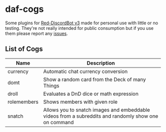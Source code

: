 # daf-cogs

Some plugins for [Red-DiscordBot v3](https://github.com/Cog-Creators/Red-DiscordBot/tree/V3/develop) made for personal use with little or no testing. They're not really intended for public consumption but if you use them please report any [issues](https://github.com/dafzor/daf-cogs/issues).

## List of Cogs

| Name | Description |
| --- | --- |
| currency | Automatic chat currency conversion |
| domt | Show a random card from the Deck of many Things |
| droll | Evaluates a DnD dice or math expression |
| rolemembers | Shows members with given role |
| snatch | Allows you to snatch images and embeddable videos from a subreddits and randomly show one on command |
